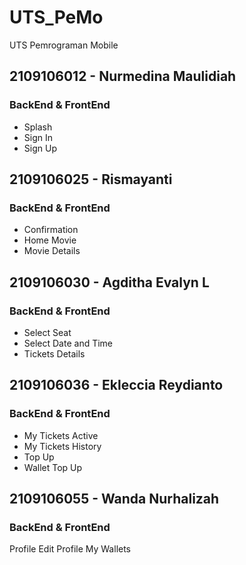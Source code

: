 # UTS_PeMo
UTS Pemrograman Mobile

## 2109106012 - Nurmedina Maulidiah
### BackEnd & FrontEnd
- Splash 
- Sign In 
- Sign Up

## 2109106025 - Rismayanti
### BackEnd & FrontEnd
- Confirmation 
- Home Movie
- Movie Details 

## 2109106030 - Agditha Evalyn L
### BackEnd & FrontEnd
- Select Seat 
- Select Date and Time 
- Tickets Details

## 2109106036 - Ekleccia Reydianto
### BackEnd & FrontEnd
- My Tickets Active 
- My Tickets History 
- Top Up 
- Wallet Top Up

## 2109106055 - Wanda Nurhalizah 
### BackEnd & FrontEnd
Profile
Edit Profile
My Wallets
